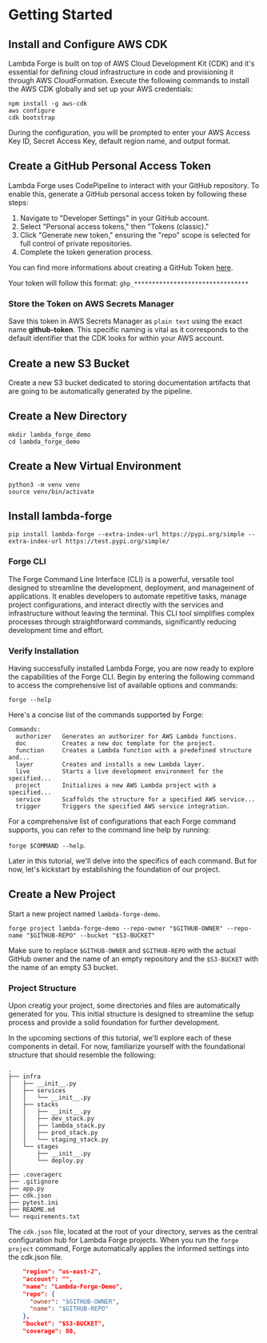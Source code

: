 # Getting Started

## Install and Configure AWS CDK

Lambda Forge is built on top of AWS Cloud Development Kit (CDK) and it's essential for defining cloud infrastructure in code and provisioning it through AWS CloudFormation. Execute the following commands to install the AWS CDK globally and set up your AWS credentials:

```
npm install -g aws-cdk
aws configure
cdk bootstrap
```

During the configuration, you will be prompted to enter your AWS Access Key ID, Secret Access Key, default region name, and output format.

## Create a GitHub Personal Access Token

Lambda Forge uses CodePipeline to interact with your GitHub repository. To enable this, generate a GitHub personal access token by following these steps:

1. Navigate to "Developer Settings" in your GitHub account.
2. Select "Personal access tokens," then "Tokens (classic)."
3. Click "Generate new token," ensuring the "repo" scope is selected for full control of private repositories.
4. Complete the token generation process.

You can find more informations about creating a GitHub Token [here](https://docs.github.com/en/authentication/keeping-your-account-and-data-secure/managing-your-personal-access-tokens).

Your token will follow this format: `ghp_********************************`

### Store the Token on AWS Secrets Manager

Save this token in AWS Secrets Manager as `plain text` using the exact name **github-token**. This specific naming is vital as it corresponds to the default identifier that the CDK looks for within your AWS account.

## Create a new S3 Bucket

Create a new S3 bucket dedicated to storing documentation artifacts that are going to be automatically generated by the pipeline.

## Create a New Directory

```
mkdir lambda_forge_demo
cd lambda_forge_demo
```

## Create a New Virtual Environment

```
python3 -m venv venv
source venv/bin/activate
```

## Install lambda-forge

```
pip install lambda-forge --extra-index-url https://pypi.org/simple --extra-index-url https://test.pypi.org/simple/
```

### Forge CLI

The Forge Command Line Interface (CLI) is a powerful, versatile tool designed to streamline the development, deployment, and management of applications. It enables developers to automate repetitive tasks, manage project configurations, and interact directly with the services and infrastructure without leaving the terminal. This CLI tool simplifies complex processes through straightforward commands, significantly reducing development time and effort.

### Verify Installation

Having successfully installed Lambda Forge, you are now ready to explore the capabilities of the Forge CLI. Begin by entering the following command to access the comprehensive list of available options and commands:

```
forge --help
```

Here's a concise list of the commands supported by Forge:

```
Commands:
  authorizer   Generates an authorizer for AWS Lambda functions.
  doc          Creates a new doc template for the project.
  function     Creates a Lambda function with a predefined structure and...
  layer        Creates and installs a new Lambda layer.
  live         Starts a live development environment for the specified...
  project      Initializes a new AWS Lambda project with a specified...
  service      Scaffolds the structure for a specified AWS service...
  trigger      Triggers the specified AWS service integration.
```

For a comprehensive list of configurations that each Forge command supports, you can refer to the command line help by running:

`forge $COMMAND --help`.

Later in this tutorial, we'll delve into the specifics of each command. But for now, let's kickstart by establishing the foundation of our project.

## Create a New Project

Start a new project named `lambda-forge-demo`.

```
forge project lambda-forge-demo --repo-owner "$GITHUB-OWNER" --repo-name "$GITHUB-REPO" --bucket "$S3-BUCKET"
```

Make sure to replace `$GITHUB-OWNER` and `$GITHUB-REPO` with the actual GitHub owner and the name of an empty repository and the `$S3-BUCKET` with the name of an empty S3 bucket.

### Project Structure

Upon creatig your project, some directories and files are automatically generated for you. This initial structure is designed to streamline the setup process and provide a solid foundation for further development.

In the upcoming sections of this tutorial, we'll explore each of these components in detail. For now, familiarize yourself with the foundational structure that should resemble the following:

```
.
├── infra
│   ├── __init__.py
│   ├── services
│   │   └── __init__.py
│   ├── stacks
│   │   ├── __init__.py
│   │   ├── dev_stack.py
│   │   ├── lambda_stack.py
│   │   ├── prod_stack.py
│   │   └── staging_stack.py
│   └── stages
│       ├── __init__.py
│       └── deploy.py
│
├── .coveragerc
├── .gitignore
├── app.py
├── cdk.json
├── pytest.ini
├── README.md
└── requirements.txt
```

The `cdk.json` file, located at the root of your directory, serves as the central configuration hub for Lambda Forge projects. When you run the `forge project` command, Forge automatically applies the informed settings into the cdk.json file.

```json title="cdk.json" linenums="41"
    "region": "us-east-2",
    "account": "",
    "name": "Lambda-Forge-Demo",
    "repo": {
      "owner": "$GITHUB-OWNER",
      "name": "$GITHUB-REPO"
    },
    "bucket": "$S3-BUCKET",
    "coverage": 80,
```
